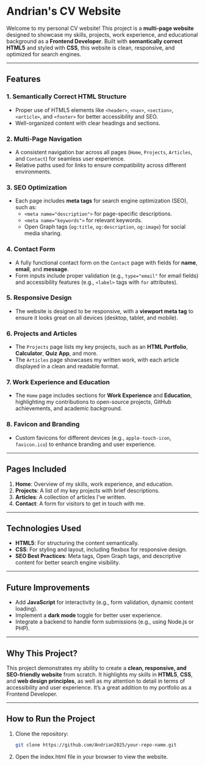 # **Andrian's CV Website**

Welcome to my personal CV website! This project is a **multi-page website** designed to showcase my skills, projects, work experience, and educational background as a **Frontend Developer**. Built with **semantically correct HTML5** and styled with **CSS**, this website is clean, responsive, and optimized for search engines.

---

## **Features**

### **1. Semantically Correct HTML Structure**
- Proper use of HTML5 elements like `<header>`, `<nav>`, `<section>`, `<article>`, and `<footer>` for better accessibility and SEO.
- Well-organized content with clear headings and sections.

### **2. Multi-Page Navigation**
- A consistent navigation bar across all pages (`Home`, `Projects`, `Articles`, and `Contact`) for seamless user experience.
- Relative paths used for links to ensure compatibility across different environments.

### **3. SEO Optimization**
- Each page includes **meta tags** for search engine optimization (SEO), such as:
  - `<meta name="description">` for page-specific descriptions.
  - `<meta name="keywords">` for relevant keywords.
  - Open Graph tags (`og:title`, `og:description`, `og:image`) for social media sharing.

### **4. Contact Form**
- A fully functional contact form on the `Contact` page with fields for **name**, **email**, and **message**.
- Form inputs include proper validation (e.g., `type="email"` for email fields) and accessibility features (e.g., `<label>` tags with `for` attributes).

### **5. Responsive Design**
- The website is designed to be responsive, with a **viewport meta tag** to ensure it looks great on all devices (desktop, tablet, and mobile).

### **6. Projects and Articles**
- The `Projects` page lists my key projects, such as an **HTML Portfolio**, **Calculator**, **Quiz App**, and more.
- The `Articles` page showcases my written work, with each article displayed in a clean and readable format.

### **7. Work Experience and Education**
- The `Home` page includes sections for **Work Experience** and **Education**, highlighting my contributions to open-source projects, GitHub achievements, and academic background.

### **8. Favicon and Branding**
- Custom favicons for different devices (e.g., `apple-touch-icon`, `favicon.ico`) to enhance branding and user experience.

---

## **Pages Included**

1. **Home**: Overview of my skills, work experience, and education.
2. **Projects**: A list of my key projects with brief descriptions.
3. **Articles**: A collection of articles I’ve written.
4. **Contact**: A form for visitors to get in touch with me.

---

## **Technologies Used**

- **HTML5**: For structuring the content semantically.
- **CSS**: For styling and layout, including flexbox for responsive design.
- **SEO Best Practices**: Meta tags, Open Graph tags, and descriptive content for better search engine visibility.

---

## **Future Improvements**

- Add **JavaScript** for interactivity (e.g., form validation, dynamic content loading).
- Implement a **dark mode** toggle for better user experience.
- Integrate a backend to handle form submissions (e.g., using Node.js or PHP).

---

## **Why This Project?**

This project demonstrates my ability to create a **clean, responsive, and SEO-friendly website** from scratch. It highlights my skills in **HTML5**, **CSS**, and **web design principles**, as well as my attention to detail in terms of accessibility and user experience. It’s a great addition to my portfolio as a Frontend Developer.

---

## **How to Run the Project**

1. Clone the repository:
   ```bash
   git clone https://github.com/Andrian2025/your-repo-name.git
   ```

2. Open the index.html file in your browser to view the website.
